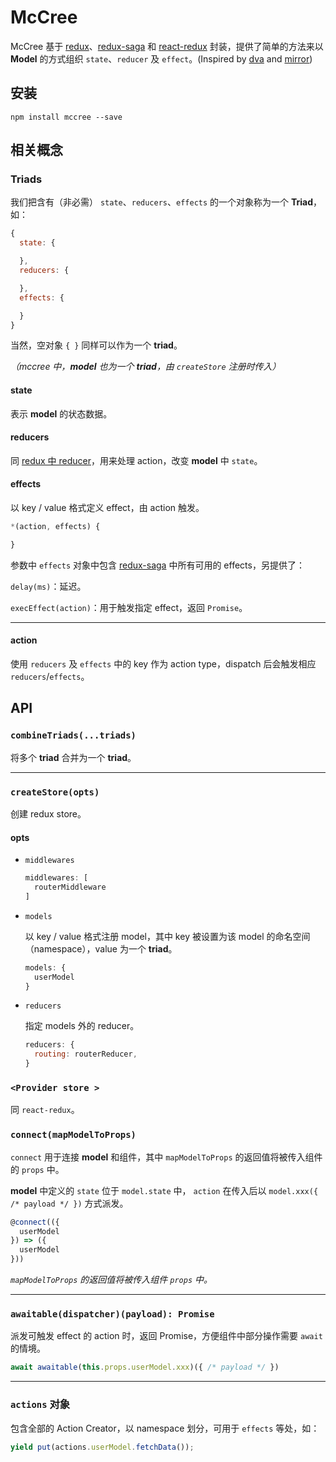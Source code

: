 # McCree

McCree 基于 [redux](https://github.com/reactjs/redux)、[redux-saga](https://github.com/redux-saga/redux-saga) 和 [react-redux](https://github.com/reactjs/react-redux) 封装，提供了简单的方法来以 **Model** 的方式组织 `state`、`reducer` 及 `effect`。(Inspired by [dva](https://github.com/dvajs/dva) and [mirror](https://github.com/mirrorjs/mirror))

## 安装

```
npm install mccree --save
```

## 相关概念

### Triads

我们把含有（非必需） `state`、`reducers`、`effects` 的一个对象称为一个 **Triad**，如：

```javascript
{
  state: {

  },
  reducers: {

  },
  effects: {

  }
}
```

当然，空对象 `{ }` 同样可以作为一个 **triad**。

*（mccree 中，**model** 也为一个 **triad**，由 `createStore` 注册时传入）*

#### state

表示 **model** 的状态数据。

#### reducers

同 [redux 中 reducer](https://redux.js.org/docs/basics/Reducers.html)，用来处理 action，改变 **model** 中 `state`。

#### effects

以 key / value 格式定义 effect，由 action 触发。

```javascript
*(action, effects) {

}
```

参数中 `effects` 对象中包含 [redux-saga](https://redux-saga.js.org/docs/api/index.html) 中所有可用的 effects，另提供了：

`delay(ms)`：延迟。

`execEffect(action)`：用于触发指定 effect，返回 `Promise`。

---

#### action

使用 `reducers` 及 `effects` 中的 key 作为 action type，dispatch 后会触发相应 `reducers`/`effects`。

## API

### `combineTriads(...triads)`

将多个 **triad** 合并为一个 **triad**。

---

### `createStore(opts)`

创建 redux store。

#### opts

* `middlewares`

  ```javascript
  middlewares: [
    routerMiddleware
  ]
  ```

* `models`

  以 key / value 格式注册 model，其中 key 被设置为该 model 的命名空间（namespace），value 为一个 **triad**。

  ```javascript
  models: {
    userModel
  }
  ```

* `reducers`

  指定 models 外的 reducer。

  ```javascript
  reducers: {
    routing: routerReducer,
  }
  ```

### `<Provider store >`

同 `react-redux`。


### `connect(mapModelToProps)`

`connect` 用于连接 **model** 和组件，其中 `mapModelToProps` 的返回值将被传入组件的 `props` 中。

**model** 中定义的 `state` 位于 `model.state` 中， `action` 在传入后以 `model.xxx({ /* payload */ })` 方式派发。

```javascript
@connect(({
  userModel
}) => ({
  userModel
}))
```

*`mapModelToProps` 的返回值将被传入组件 `props` 中。*

---

### `awaitable(dispatcher)(payload): Promise`

派发可触发 effect 的 action 时，返回 Promise，方便组件中部分操作需要 `await` 的情境。

```javascript
await awaitable(this.props.userModel.xxx)({ /* payload */ })
```

---

### `actions` 对象

包含全部的 Action Creator，以 namespace 划分，可用于 `effects` 等处，如：

```javascript
yield put(actions.userModel.fetchData());
```
